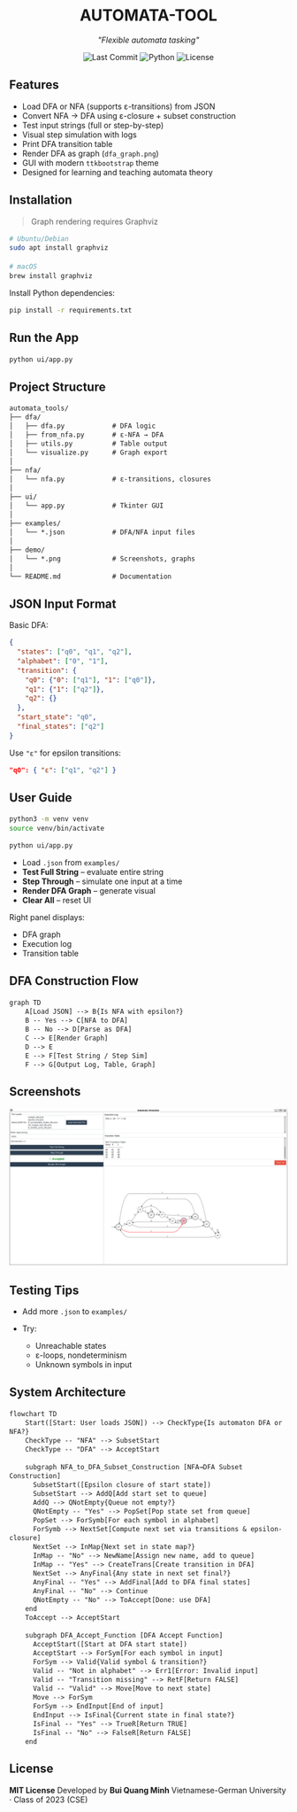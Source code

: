 <div align="center">

# AUTOMATA-TOOL

*"Flexible automata tasking"*

![Last Commit](https://img.shields.io/github/last-commit/Minhcardanian/automata-tool)
![Python](https://img.shields.io/badge/python-99.5%25-blue)
![License](https://img.shields.io/github/license/Minhcardanian/automata-tool)

</div>

## Features

* Load DFA or NFA (supports ε-transitions) from JSON
* Convert NFA → DFA using ε-closure + subset construction
* Test input strings (full or step-by-step)
* Visual step simulation with logs
* Print DFA transition table
* Render DFA as graph (`dfa_graph.png`)
* GUI with modern `ttkbootstrap` theme
* Designed for learning and teaching automata theory

## Installation

> Graph rendering requires Graphviz

```bash
# Ubuntu/Debian
sudo apt install graphviz

# macOS
brew install graphviz
```

Install Python dependencies:

```bash
pip install -r requirements.txt
```

## Run the App

```bash
python ui/app.py
```

## Project Structure

```text
automata_tools/
├── dfa/
│   ├── dfa.py            # DFA logic
│   ├── from_nfa.py       # ε-NFA → DFA
│   ├── utils.py          # Table output
│   └── visualize.py      # Graph export
│
├── nfa/
│   └── nfa.py            # ε-transitions, closures
│
├── ui/
│   └── app.py            # Tkinter GUI
│
├── examples/
│   └── *.json            # DFA/NFA input files
│
├── demo/
│   └── *.png             # Screenshots, graphs
│
└── README.md             # Documentation
```

## JSON Input Format

Basic DFA:

```json
{
  "states": ["q0", "q1", "q2"],
  "alphabet": ["0", "1"],
  "transition": {
    "q0": {"0": ["q1"], "1": ["q0"]},
    "q1": {"1": ["q2"]},
    "q2": {}
  },
  "start_state": "q0",
  "final_states": ["q2"]
}
```

Use `"ε"` for epsilon transitions:

```json
"q0": { "ε": ["q1", "q2"] }
```

## User Guide
```bash
python3 -m venv venv
source venv/bin/activate
```

```bash
python ui/app.py
```

* Load `.json` from `examples/`
* **Test Full String** – evaluate entire string
* **Step Through** – simulate one input at a time
* **Render DFA Graph** – generate visual
* **Clear All** – reset UI

Right panel displays:

* DFA graph
* Execution log
* Transition table

## DFA Construction Flow

```mermaid
graph TD
    A[Load JSON] --> B{Is NFA with epsilon?}
    B -- Yes --> C[NFA to DFA]
    B -- No --> D[Parse as DFA]
    C --> E[Render Graph]
    D --> E
    E --> F[Test String / Step Sim]
    F --> G[Output Log, Table, Graph]
```

## Screenshots

![Sample](demo/img_sample.png)


## Testing Tips

* Add more `.json` to `examples/`
* Try:

  * Unreachable states
  * ε-loops, nondeterminism
  * Unknown symbols in input

## System Architecture

``` mermaid
flowchart TD
    Start([Start: User loads JSON]) --> CheckType{Is automaton DFA or NFA?}
    CheckType -- "NFA" --> SubsetStart
    CheckType -- "DFA" --> AcceptStart

    subgraph NFA_to_DFA_Subset_Construction [NFA→DFA Subset Construction]
      SubsetStart([Epsilon closure of start state])
      SubsetStart --> AddQ[Add start set to queue]
      AddQ --> QNotEmpty{Queue not empty?}
      QNotEmpty -- "Yes" --> PopSet[Pop state set from queue]
      PopSet --> ForSymb[For each symbol in alphabet]
      ForSymb --> NextSet[Compute next set via transitions & epsilon-closure]
      NextSet --> InMap{Next set in state map?}
      InMap -- "No" --> NewName[Assign new name, add to queue]
      InMap -- "Yes" --> CreateTrans[Create transition in DFA]
      NextSet --> AnyFinal{Any state in next set final?}
      AnyFinal -- "Yes" --> AddFinal[Add to DFA final states]
      AnyFinal -- "No" --> Continue
      QNotEmpty -- "No" --> ToAccept[Done: use DFA]
    end
    ToAccept --> AcceptStart

    subgraph DFA_Accept_Function [DFA Accept Function]
      AcceptStart([Start at DFA start state])
      AcceptStart --> ForSym[For each symbol in input]
      ForSym --> Valid{Valid symbol & transition?}
      Valid -- "Not in alphabet" --> Err1[Error: Invalid input]
      Valid -- "Transition missing" --> RetF[Return FALSE]
      Valid -- "Valid" --> Move[Move to next state]
      Move --> ForSym
      ForSym --> EndInput[End of input]
      EndInput --> IsFinal{Current state in final state?}
      IsFinal -- "Yes" --> TrueR[Return TRUE]
      IsFinal -- "No" --> FalseR[Return FALSE]
    end

```

## License

**MIT License**
Developed by **Bui Quang Minh**
Vietnamese-German University · Class of 2023 (CSE)
